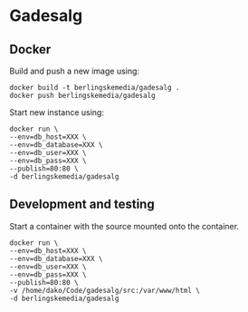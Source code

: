 # Gadesalg

## Docker
Build and push a new image using:

```
docker build -t berlingskemedia/gadesalg .
docker push berlingskemedia/gadesalg
```

Start new instance using:

```
docker run \
--env=db_host=XXX \
--env=db_database=XXX \
--env=db_user=XXX \
--env=db_pass=XXX \
--publish=80:80 \
-d berlingskemedia/gadesalg
```

## Development and testing

Start a container with the source mounted onto the container.

```
docker run \
--env=db_host=XXX \
--env=db_database=XXX \
--env=db_user=XXX \
--env=db_pass=XXX \
--publish=80:80 \
-v /home/dako/Code/gadesalg/src:/var/www/html \
-d berlingskemedia/gadesalg
```
